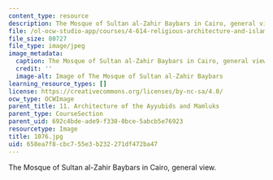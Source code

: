 ```yaml
---
content_type: resource
description: The Mosque of Sultan al-Zahir Baybars in Cairo, general view.
file: /ol-ocw-studio-app/courses/4-614-religious-architecture-and-islamic-cultures-fall-2002/658ea7f8cbc755e3b232271df472ba47_1076.jpg
file_size: 80727
file_type: image/jpeg
image_metadata:
  caption: The Mosque of Sultan al-Zahir Baybars in Cairo, general view.
  credit: ''
  image-alt: Image of The Mosque of Sultan al-Zahir Baybars
learning_resource_types: []
license: https://creativecommons.org/licenses/by-nc-sa/4.0/
ocw_type: OCWImage
parent_title: 11. Architecture of the Ayyubids and Mamluks
parent_type: CourseSection
parent_uid: 692c4bde-ade9-f330-0bce-5abcb5e76923
resourcetype: Image
title: 1076.jpg
uid: 658ea7f8-cbc7-55e3-b232-271df472ba47
---
```

The Mosque of Sultan al-Zahir Baybars in Cairo, general view.